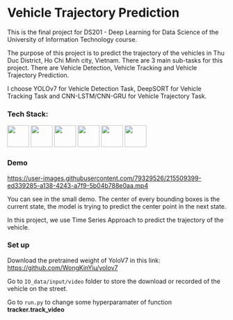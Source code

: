 # Vehicle Trajectory Prediction
This is the final project for DS201 - Deep Learning for Data Science of the University of Information Technology course.

The purpose of this project is to predict the trajectory of the vehicles in Thu Duc District, Ho Chi Minh city, Vietnam. There are 3 main sub-tasks for this project. 
There are Vehicle Detection, Vehicle Tracking and Vehicle Trajectory Prediction.

I choose YOLOv7 for Vehicle Detection Task, DeepSORT for Vehicle Tracking Task and CNN-LSTM/CNN-GRU for Vehicle Trajectory Task.

### Tech Stack:
<p>
<img src="https://cdn.jsdelivr.net/gh/devicons/devicon/icons/pytorch/pytorch-original.svg" height="50px" width="50px"/>
<img src="https://cdn.jsdelivr.net/gh/devicons/devicon/icons/tensorflow/tensorflow-original.svg" height="50px" width="50px" />
<img src="https://cdn.jsdelivr.net/gh/devicons/devicon/icons/python/python-original.svg" height="50px" width="50px" />
<img src="https://cdn.jsdelivr.net/gh/devicons/devicon/icons/opencv/opencv-original.svg"  height="50px" width="50px"/>
<img src="https://cdn.jsdelivr.net/gh/devicons/devicon/icons/vscode/vscode-original.svg" height="50px" width="50px"/>
<img src="https://cdn.jsdelivr.net/gh/devicons/devicon/icons/anaconda/anaconda-original.svg" height="50px" width="50px"/>

</p>


### Demo



https://user-images.githubusercontent.com/79329526/215509399-ed339285-a138-4243-a7f9-5b04b788e0aa.mp4



You can see in the small demo. The center of every bounding boxes is the current state, the model is trying to predict the center point in the next state.

In this project, we use Time Series Approach to predict the trajectory of the vehicle.


### Set up
Download the pretrained weight of YoloV7 in this link: https://github.com/WongKinYiu/yolov7 

Go to `IO_data/input/video` folder to store the download or recorded of the vehicle on the street. 

Go to `run.py` to change some hyperparamater of function __tracker.track_video__

